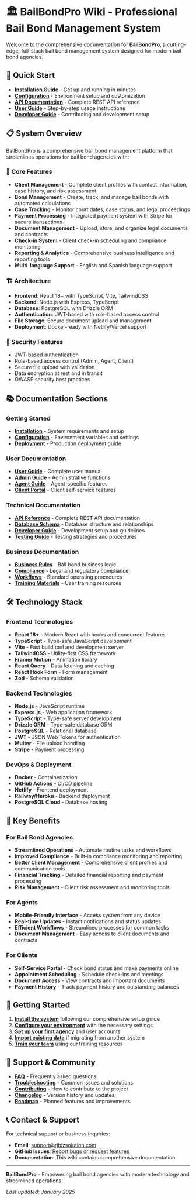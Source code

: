 # 🏛️ BailBondPro Wiki - Professional Bail Bond Management System

Welcome to the comprehensive documentation for **BailBondPro**, a cutting-edge, full-stack bail bond management system designed for modern bail bond agencies.

## 🚀 Quick Start

- **[Installation Guide](Installation)** - Get up and running in minutes
- **[Configuration](Configuration)** - Environment setup and customization
- **[API Documentation](API-Reference)** - Complete REST API reference
- **[User Guide](User-Guide)** - Step-by-step usage instructions
- **[Developer Guide](Developer-Guide)** - Contributing and development setup

## 📋 System Overview

BailBondPro is a comprehensive bail bond management platform that streamlines operations for bail bond agencies with:

### 🎯 Core Features
- **Client Management** - Complete client profiles with contact information, case history, and risk assessment
- **Bond Management** - Create, track, and manage bail bonds with automated calculations
- **Case Tracking** - Monitor court dates, case status, and legal proceedings
- **Payment Processing** - Integrated payment system with Stripe for secure transactions
- **Document Management** - Upload, store, and organize legal documents and contracts
- **Check-in System** - Client check-in scheduling and compliance monitoring
- **Reporting & Analytics** - Comprehensive business intelligence and reporting tools
- **Multi-language Support** - English and Spanish language support

### 🏗️ Architecture
- **Frontend**: React 18+ with TypeScript, Vite, TailwindCSS
- **Backend**: Node.js with Express, TypeScript
- **Database**: PostgreSQL with Drizzle ORM
- **Authentication**: JWT-based with role-based access control
- **File Storage**: Secure document upload and management
- **Deployment**: Docker-ready with Netlify/Vercel support

### 🔐 Security Features
- JWT-based authentication
- Role-based access control (Admin, Agent, Client)
- Secure file upload with validation
- Data encryption at rest and in transit
- OWASP security best practices

## 📚 Documentation Sections

### Getting Started
- **[Installation](Installation)** - System requirements and setup
- **[Configuration](Configuration)** - Environment variables and settings
- **[Deployment](Deployment)** - Production deployment guide

### User Documentation
- **[User Guide](User-Guide)** - Complete user manual
- **[Admin Guide](Admin-Guide)** - Administrative functions
- **[Agent Guide](Agent-Guide)** - Agent-specific features
- **[Client Portal](Client-Portal)** - Client self-service features

### Technical Documentation
- **[API Reference](API-Reference)** - Complete REST API documentation
- **[Database Schema](Database-Schema)** - Database structure and relationships
- **[Developer Guide](Developer-Guide)** - Development setup and guidelines
- **[Testing Guide](Testing-Guide)** - Testing strategies and procedures

### Business Documentation
- **[Business Rules](Business-Rules)** - Bail bond business logic
- **[Compliance](Compliance)** - Legal and regulatory compliance
- **[Workflows](Workflows)** - Standard operating procedures
- **[Training Materials](Training-Materials)** - User training resources

## 🛠️ Technology Stack

### Frontend Technologies
- **React 18+** - Modern React with hooks and concurrent features
- **TypeScript** - Type-safe JavaScript development
- **Vite** - Fast build tool and development server
- **TailwindCSS** - Utility-first CSS framework
- **Framer Motion** - Animation library
- **React Query** - Data fetching and caching
- **React Hook Form** - Form management
- **Zod** - Schema validation

### Backend Technologies
- **Node.js** - JavaScript runtime
- **Express.js** - Web application framework
- **TypeScript** - Type-safe server development
- **Drizzle ORM** - Type-safe database ORM
- **PostgreSQL** - Relational database
- **JWT** - JSON Web Tokens for authentication
- **Multer** - File upload handling
- **Stripe** - Payment processing

### DevOps & Deployment
- **Docker** - Containerization
- **GitHub Actions** - CI/CD pipeline
- **Netlify** - Frontend deployment
- **Railway/Heroku** - Backend deployment
- **PostgreSQL Cloud** - Database hosting

## 🎯 Key Benefits

### For Bail Bond Agencies
- **Streamlined Operations** - Automate routine tasks and workflows
- **Improved Compliance** - Built-in compliance monitoring and reporting
- **Better Client Management** - Comprehensive client profiles and communication tools
- **Financial Tracking** - Detailed financial reporting and payment processing
- **Risk Management** - Client risk assessment and monitoring tools

### For Agents
- **Mobile-Friendly Interface** - Access system from any device
- **Real-time Updates** - Instant notifications and status updates
- **Efficient Workflows** - Streamlined processes for common tasks
- **Document Management** - Easy access to client documents and contracts

### For Clients
- **Self-Service Portal** - Check bond status and make payments online
- **Appointment Scheduling** - Schedule check-ins and meetings
- **Document Access** - View contracts and important documents
- **Payment History** - Track payment history and outstanding balances

## 🚀 Getting Started

1. **[Install the system](Installation)** following our comprehensive setup guide
2. **[Configure your environment](Configuration)** with the necessary settings
3. **[Set up your first agency](User-Guide#agency-setup)** and user accounts
4. **[Import existing data](Data-Migration)** if migrating from another system
5. **[Train your team](Training-Materials)** using our training resources

## 🤝 Support & Community

- **[FAQ](FAQ)** - Frequently asked questions
- **[Troubleshooting](Troubleshooting)** - Common issues and solutions
- **[Contributing](Contributing)** - How to contribute to the project
- **[Changelog](Changelog)** - Version history and updates
- **[Roadmap](Roadmap)** - Planned features and improvements

## 📞 Contact & Support

For technical support or business inquiries:
- **Email**: support@rjbizsolution.com
- **GitHub Issues**: [Report bugs or request features](https://github.com/rjbizsolution23-wq/BailBondPro/issues)
- **Documentation**: This wiki contains comprehensive documentation

---

**BailBondPro** - Empowering bail bond agencies with modern technology and streamlined operations.

*Last updated: January 2025*